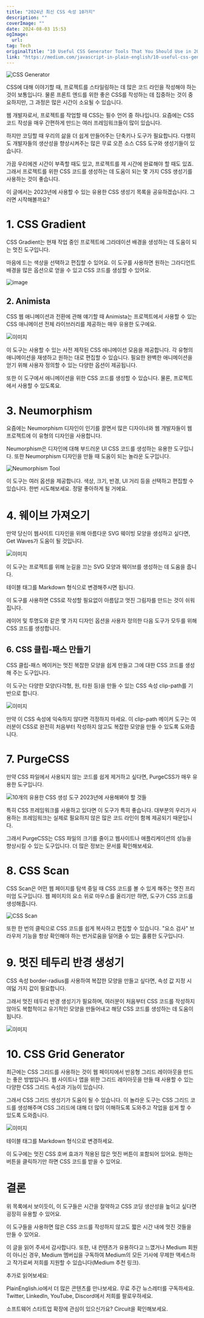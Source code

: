 ```yaml
---
title: "2024년 최신 CSS 속성 10가지"
description: ""
coverImage: ""
date: 2024-08-03 15:53
ogImage: 
  url: 
tag: Tech
originalTitle: "10 Useful CSS Generator Tools That You Should Use in 2023"
link: "https://medium.com/javascript-in-plain-english/10-useful-css-generator-tools-that-you-should-use-in-2023-14fde4cd225d"
---
```




![CSS Generator](/assets/img/10UsefulCSSGeneratorToolsThatYouShouldUsein2023_0.png)

CSS에 대해 이야기할 때, 프로젝트를 스타일링하는 데 많은 코드 라인을 작성해야 하는 것이 보통입니다. 물론 프론트 엔드를 위한 좋은 CSS를 작성하는 데 집중하는 것이 중요하지만, 그 과정은 많은 시간이 소요될 수 있습니다.

웹 개발자로서, 프로젝트를 작업할 때 CSS는 필수 언어 중 하나입니다. 요즘에는 CSS 코드 작성을 매우 간편하게 만드는 여러 프레임워크들이 많이 있습니다.

하지만 코딩할 때 우리의 삶을 더 쉽게 만들어주는 단축키나 도구가 필요합니다. 다행히도 개발자들의 생산성을 향상시켜주는 많은 무료 오픈 소스 CSS 도구와 생성기들이 있습니다.

<div class="content-ad"></div>

가끔 우리에겐 시간이 부족할 때도 있고, 프로젝트를 제 시간에 완료해야 할 때도 있죠. 그래서 프로젝트를 위한 CSS 코드를 생성하는 데 도움이 되는 몇 가지 CSS 생성기를 사용하는 것이 좋습니다.

이 글에서는 2023년에 사용할 수 있는 유용한 CSS 생성기 목록을 공유하겠습니다. 그러면 시작해볼까요?

# 1. CSS Gradient

CSS Gradient는 현재 작업 중인 프로젝트에 그라데이션 배경을 생성하는 데 도움이 되는 멋진 도구입니다.

<div class="content-ad"></div>

마음에 드는 색상을 선택하고 편집할 수 있어요. 이 도구를 사용하면 원하는 그라디언트 배경을 많은 옵션으로 얻을 수 있고 CSS 코드를 생성할 수 있어요.

![image](/assets/img/10UsefulCSSGeneratorToolsThatYouShouldUsein2023_1.png)

## 2. Animista

CSS 웹 애니메이션과 전환에 관해 얘기할 때 Animista는 프로젝트에서 사용할 수 있는 CSS 애니메이션 전체 라이브러리를 제공하는 매우 유용한 도구에요.

<div class="content-ad"></div>

![이미지](/assets/img/10UsefulCSSGeneratorToolsThatYouShouldUsein2023_2.png)

이 도구는 사용할 수 있는 사전 제작된 CSS 애니메이션 모음을 제공합니다. 각 유형의 애니메이션을 재생하고 원하는 대로 편집할 수 있습니다. 필요한 완벽한 애니메이션을 얻기 위해 사용자 정의할 수 있는 다양한 옵션이 제공됩니다.

또한 이 도구에서 애니메이션을 위한 CSS 코드를 생성할 수 있습니다. 물론, 프로젝트에서 사용할 수 있도록요.

# 3. Neumorphism

<div class="content-ad"></div>

요즘에는 Neumorphism 디자인이 인기를 끌면서 많은 디자이너와 웹 개발자들이 웹 프로젝트에 이 유형의 디자인을 사용합니다.

Neumorphism은 디자인에 대해 부드러운 UI CSS 코드를 생성하는 유용한 도구입니다. 또한 Neumorphism 디자인을 만들 때 도움이 되는 놀라운 도구입니다.

![Neumorphism Tool](/assets/img/10UsefulCSSGeneratorToolsThatYouShouldUsein2023_3.png)

이 도구는 여러 옵션을 제공합니다. 색상, 크기, 반경, UI 거리 등을 선택하고 편집할 수 있습니다. 한번 시도해보세요. 정말 좋아하게 될 거에요.

<div class="content-ad"></div>

# 4. 웨이브 가져오기

만약 당신이 웹사이트 디자인을 위해 아름다운 SVG 웨이빙 모양을 생성하고 싶다면, Get Waves가 도움이 될 것입니다.

![이미지](/assets/img/10UsefulCSSGeneratorToolsThatYouShouldUsein2023_4.png)

이 도구는 프로젝트를 위해 눈길을 끄는 SVG 모양과 웨이브를 생성하는 데 도움을 줍니다.

<div class="content-ad"></div>

테이블 태그를 Markdown 형식으로 변경해주시면 됩니다.

<div class="content-ad"></div>

이 도구를 사용하면 CSS로 작성할 필요없이 아름답고 멋진 그림자를 만드는 것이 쉬워집니다.

레이어 및 투명도와 같은 몇 가지 디자인 옵션을 사용자 정의한 다음 도구가 모두를 위해 CSS 코드를 생성합니다.

## 6. CSS 클립-패스 만들기

CSS 클립-패스 메이커는 멋진 복잡한 모양을 쉽게 만들고 그에 대한 CSS 코드를 생성해 주는 도구입니다.

<div class="content-ad"></div>

이 도구는 다양한 모양(다각형, 원, 타원 등)을 만들 수 있는 CSS 속성 clip-path를 기반으로 합니다.

![이미지](/assets/img/10UsefulCSSGeneratorToolsThatYouShouldUsein2023_6.png)

만약 이 CSS 속성에 익숙하지 않다면 걱정하지 마세요. 이 clip-path 메이커 도구는 여러분이 CSS로 완전히 처음부터 작성하지 않고도 복잡한 모양을 만들 수 있도록 도와줍니다.

# 7. PurgeCSS

<div class="content-ad"></div>

만약 CSS 파일에서 사용되지 않는 코드를 쉽게 제거하고 싶다면, PurgeCSS가 매우 유용한 도구입니다.

![10개의 유용한 CSS 생성 도구 2023년에 사용해봐야 할 것들](/assets/img/10UsefulCSSGeneratorToolsThatYouShouldUsein2023_7.png)

특히 CSS 프레임워크를 사용하고 있다면 이 도구가 특히 좋습니다. 대부분의 우리가 사용하는 프레임워크는 실제로 필요하지 않은 많은 코드 라인이 함께 제공되기 때문입니다.

그래서 PurgeCSS는 CSS 파일의 크기를 줄이고 웹사이트나 애플리케이션의 성능을 향상시킬 수 있는 도구입니다. 더 많은 정보는 문서를 확인해보세요.

<div class="content-ad"></div>

# 8. CSS Scan

CSS Scan은 어떤 웹 페이지를 탐색 중일 때 CSS 코드를 볼 수 있게 해주는 멋진 프리미엄 도구입니다. 웹 페이지의 요소 위로 마우스를 올리기만 하면, 도구가 CSS 코드를 생성해줍니다.

![CSS Scan](/assets/img/10UsefulCSSGeneratorToolsThatYouShouldUsein2023_8.png)

또한 한 번의 클릭으로 CSS 코드를 쉽게 복사하고 편집할 수 있습니다. "요소 검사" 브라우저 기능을 항상 확인해야 하는 번거로움을 덜어줄 수 있는 훌륭한 도구입니다.

<div class="content-ad"></div>

# 9. 멋진 테두리 반경 생성기

CSS 속성 border-radius를 사용하여 복잡한 모양을 만들고 싶다면, 속성 값 지정 시 여덟 가지 값이 필요합니다.

그래서 멋진 테두리 반경 생성기가 필요하며, 여러분이 처음부터 CSS 코드를 작성하지 않아도 복합적이고 유기적인 모양을 만들어내고 해당 CSS 코드를 생성하는 데 도움이 됩니다.

![이미지](/assets/img/10UsefulCSSGeneratorToolsThatYouShouldUsein2023_9.png)

<div class="content-ad"></div>

# 10. CSS Grid Generator

최근에는 CSS 그리드를 사용하는 것이 웹 페이지에서 반응형 그리드 레이아웃을 만드는 좋은 방법입니다. 웹 사이트나 앱을 위한 그리드 레이아웃을 만들 때 사용할 수 있는 다양한 CSS 그리드 속성과 기능이 있습니다.

그래서 CSS 그리드 생성기가 도움이 될 수 있습니다. 이 놀라운 도구는 CSS 그리드 코드를 생성해주며 CSS 그리드에 대해 더 많이 이해하도록 도와주고 작업을 쉽게 할 수 있도록 도와줍니다.

![이미지](/assets/img/10UsefulCSSGeneratorToolsThatYouShouldUsein2023_10.png)

<div class="content-ad"></div>

테이블 태그를 Markdown 형식으로 변경하세요.

<div class="content-ad"></div>

이 도구에는 멋진 CSS 호버 효과가 적용된 많은 멋진 버튼이 포함되어 있어요. 원하는 버튼을 클릭하기만 하면 CSS 코드를 받을 수 있어요.

# 결론

위 목록에서 보이듯이, 이 도구들은 시간을 절약하고 CSS 코딩 생산성을 높이고 싶다면 굉장히 유용할 수 있어요.

이 도구들을 사용하면 많은 CSS 코드를 작성하지 않고도 짧은 시간 내에 멋진 것들을 만들 수 있어요.

<div class="content-ad"></div>

이 글을 읽어 주셔서 감사합니다. 또한, 내 컨텐츠가 유용하다고 느꼈거나 Medium 회원이 아니신 경우, Medium 멤버십을 구독하여 Medium의 모든 기사에 무제한 액세스하고 작가로써 저희를 지원할 수 있습니다(Medium 추천 링크).

추가로 읽어보세요:

PlainEnglish.io에서 더 많은 콘텐츠를 만나보세요. 무료 주간 뉴스레터를 구독하세요. Twitter, LinkedIn, YouTube, Discord에서 저희를 팔로우하세요.

소프트웨어 스타트업 확장에 관심이 있으신가요? Circuit을 확인해보세요.
